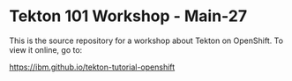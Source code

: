 # Tekton 101 Workshop - Main-27

This is the source repository for a workshop about Tekton on OpenShift. To view it online, go to:

<https://ibm.github.io/tekton-tutorial-openshift>
